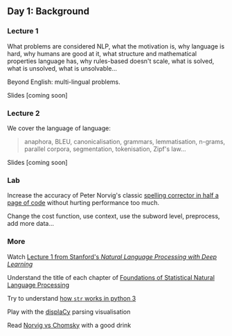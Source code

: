 ## Day 1: Background

### Lecture 1

What problems are considered NLP, what the motivation is, why language is hard, why humans are good at it, what structure and mathematical properties language has, why rules-based doesn't scale, what is solved, what is unsolved, what is unsolvable…

Beyond English: multi-lingual problems.

Slides [coming soon]

### Lecture 2
We cover the language of language:

> anaphora, BLEU, canonicalisation, grammars, lemmatisation, n-grams, parallel corpora, segmentation, tokenisation, Zipf's law...

Slides [coming soon]

### Lab
Increase the accuracy of Peter Norvig's classic [spelling corrector in half a page of code](http://norvig.com/spell-correct.html) without hurting performance too much.

Change the cost function, use context, use the subword level, preprocess, add more data...

### More

Watch [Lecture 1 from Stanford's *Natural Language Processing with Deep Learning*](https://www.youtube.com/watch?v=OQQ-W_63UgQ)  

Understand the title of each chapter of [Foundations of Statistical Natural Language Processing](https://nlp.stanford.edu/fsnlp/)  

Try to understand [how `str` works in python 3](https://docs.python.org/3/howto/unicode.html#python-s-unicode-support)  

Play with the [displaCy](https://demos.explosion.ai/displacy/) parsing visualisation

Read [Norvig vs Chomsky](http://norvig.com/chomsky.html) with a good drink
